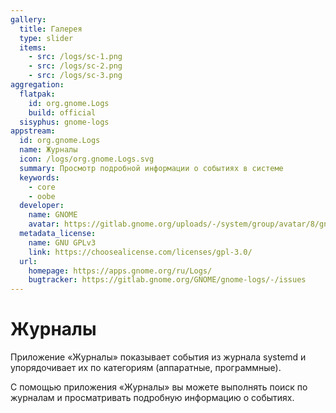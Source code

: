 ```yaml
---
gallery:
  title: Галерея
  type: slider
  items:
    - src: /logs/sc-1.png
    - src: /logs/sc-2.png
    - src: /logs/sc-3.png
aggregation:
  flatpak:
    id: org.gnome.Logs
    build: official
  sisyphus: gnome-logs
appstream:
  id: org.gnome.Logs
  name: Журналы
  icon: /logs/org.gnome.Logs.svg
  summary: Просмотр подробной информации о событиях в системе
  keywords:
    - core
    - oobe
  developer:
    name: GNOME
    avatar: https://gitlab.gnome.org/uploads/-/system/group/avatar/8/gnomelogo.png?width=48
  metadata_license:
    name: GNU GPLv3
    link: https://choosealicense.com/licenses/gpl-3.0/
  url:
    homepage: https://apps.gnome.org/ru/Logs/
    bugtracker: https://gitlab.gnome.org/GNOME/gnome-logs/-/issues
---
```


# Журналы

Приложение «Журналы» показывает события из журнала systemd и упорядочивает их по категориям (аппаратные, программные).

С помощью приложения «Журналы» вы можете выполнять поиск по журналам и просматривать подробную информацию о событиях.
<AGWGallery />

<!--@include: @apps/_parts/install/content-repo.md-->
<!--@include: @apps/_parts/install/content-flatpak.md-->
